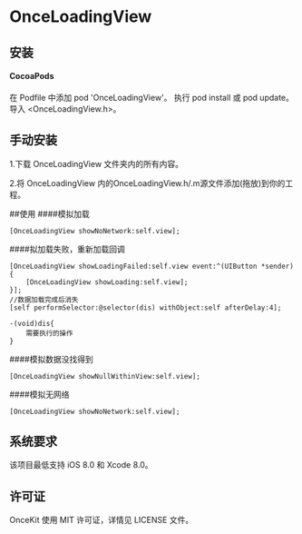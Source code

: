# OnceLoadingView


## 安装
#### CocoaPods
在 Podfile 中添加 pod 'OnceLoadingView'。
执行 pod install 或 pod update。
导入 <OnceLoadingView.h>。

## 手动安装
1.下载 OnceLoadingView 文件夹内的所有内容。

2.将 OnceLoadingView 内的OnceLoadingView.h/.m源文件添加(拖放)到你的工程。

##使用
####模拟加载
```
[OnceLoadingView showNoNetwork:self.view];
```

####拟加载失败，重新加载回调
```
[OnceLoadingView showLoadingFailed:self.view event:^(UIButton *sender) {
	[OnceLoadingView showLoading:self.view];
}];
//数据加载完成后消失
[self performSelector:@selector(dis) withObject:self afterDelay:4];
```
```
-(void)dis{
    需要执行的操作
}
```

####模拟数据没找得到
```
[OnceLoadingView showNullWithinView:self.view];
```

####模拟无网络
```
[OnceLoadingView showNoNetwork:self.view];
```

## 系统要求
该项目最低支持 iOS 8.0 和 Xcode 8.0。

## 许可证
OnceKit 使用 MIT 许可证，详情见 LICENSE 文件。